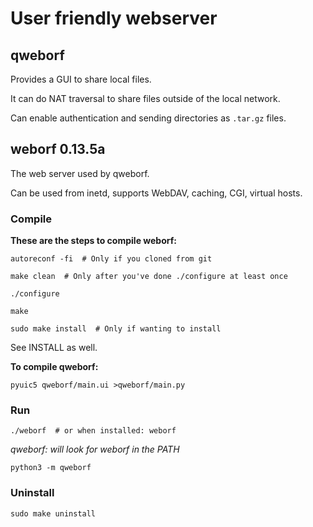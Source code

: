 # User friendly webserver

## qweborf
Provides a GUI to share local files.

It can do NAT traversal to share files outside of the local network.

Can enable authentication and sending directories as `.tar.gz` files.

## weborf 0.13.5a
The web server used by qweborf.

Can be used from inetd, supports WebDAV, caching, CGI, virtual hosts.

### Compile
**These are the steps to compile weborf:**
```
autoreconf -fi  # Only if you cloned from git

make clean  # Only after you've done ./configure at least once

./configure

make

sudo make install  # Only if wanting to install
```

See INSTALL as well.

**To compile qweborf:**
```
pyuic5 qweborf/main.ui >qweborf/main.py
```

### Run
```
./weborf  # or when installed: weborf
```

*qweborf: will look for weborf in the PATH*
```
python3 -m qweborf
```

### Uninstall
```
sudo make uninstall
```

